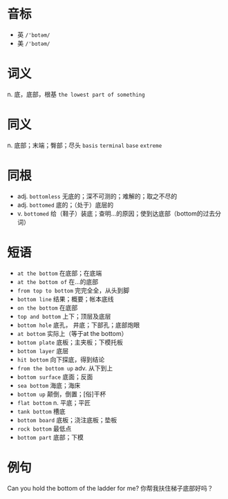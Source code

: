 # 音标

- 英 `/'bɒtəm/`
- 美 `/'bɑtəm/`

# 词义

n. 底，底部，根基
`the lowest part of something`

# 同义

n. 底部；末端；臀部；尽头
`basis` `terminal` `base` `extreme`

# 同根

- adj. `bottomless` 无底的；深不可测的；难解的；取之不尽的
- adj. `bottomed` 底的；（处于）底层的
- v. `bottomed` 给（鞋子）装底；查明…的原因；使到达底部（bottom的过去分词）

# 短语

- `at the bottom` 在底部；在底端
- `at the bottom of` 在…的底部
- `from top to bottom` 完完全全，从头到脚
- `bottom line` 结果；概要；帐本底线
- `on the bottom` 在底部
- `top and bottom` 上下；顶层及底层
- `bottom hole` 底孔， 井底；下部孔；底部炮眼
- `at bottom` 实际上（等于at the bottom）
- `bottom plate` 底板；主夹板；下模托板
- `bottom layer` 底层
- `hit bottom` 向下探底，得到结论
- `from the bottom up` adv. 从下到上
- `bottom surface` 底面；反面
- `sea bottom` 海底；海床
- `bottom up` 颠倒，倒置；[俗]干杯
- `flat bottom` n. 平底；平匠
- `tank bottom` 槽底
- `bottom board` 底板；浇注底板；垫板
- `rock bottom` 最低点
- `bottom part` 底部；下模

# 例句

Can you hold the bottom of the ladder for me?
你帮我扶住梯子底部好吗？


